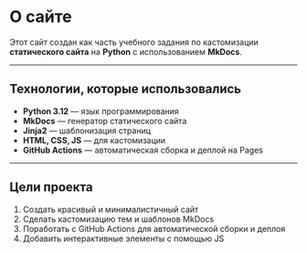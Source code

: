 # О сайте

Этот сайт создан как часть учебного задания по кастомизации **статического сайта** на **Python** с использованием **MkDocs**.

---

## Технологии, которые использовались

- **Python 3.12** — язык программирования
- **MkDocs** — генератор статического сайта
- **Jinja2** — шаблонизация страниц
- **HTML, CSS, JS** — для кастомизации
- **GitHub Actions** — автоматическая сборка и деплой на Pages

---

## Цели проекта

1. Создать красивый и минималистичный сайт
2. Сделать кастомизацию тем и шаблонов MkDocs
3. Поработать с GitHub Actions для автоматической сборки и деплоя
4. Добавить интерактивные элементы с помощью JS
